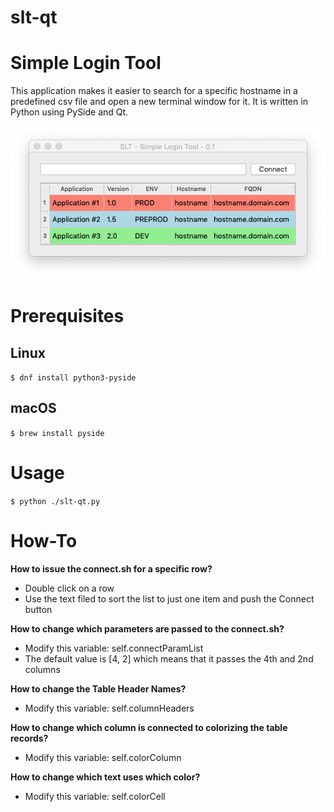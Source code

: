 # slt-qt

# Simple Login Tool

This application makes it easier to search for a specific hostname in a predefined csv file and open a new terminal window for it.
It is written in Python using PySide and Qt.

![Screenshot](/slt-qt-screenshot.png "Screenshot")

# Prerequisites
## Linux

``
$ dnf install python3-pyside
``

## macOS

``
$ brew install pyside
``

# Usage

``
$ python ./slt-qt.py
``

# How-To
**How to issue the connect.sh for a specific row?**
- Double click on a row
- Use the text filed to sort the list to just one item and push the Connect button

**How to change which parameters are passed to the connect.sh?**
- Modify this variable: self.connectParamList
- The default value is [4, 2] which means that it passes the 4th and 2nd columns

**How to change the Table Header Names?**
- Modify this variable: self.columnHeaders

**How to change which column is connected to colorizing the table records?**
- Modify this variable: self.colorColumn

**How to change which text uses which color?**
- Modify this variable: self.colorCell
